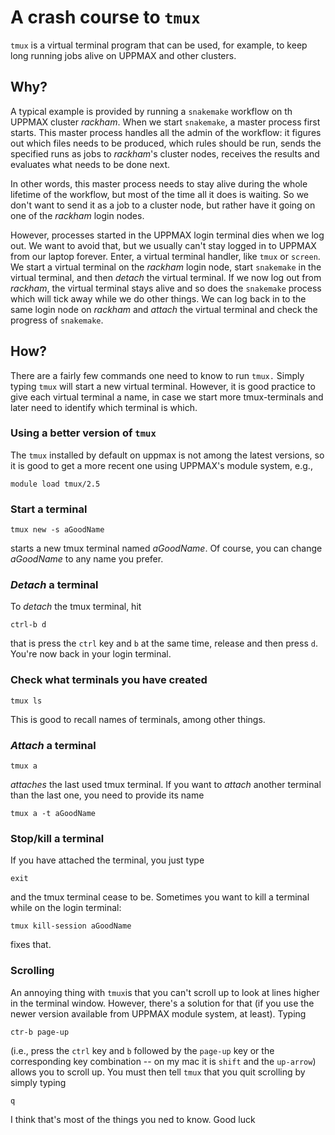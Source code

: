 # A crash course to `tmux`
`tmux` is a virtual terminal program that can be used, for example, to keep long running jobs alive on UPPMAX and other clusters.

## Why?
A typical example is provided by running a `snakemake` workflow on th UPPMAX cluster _rackham_. When we start `snakemake`, a master process first starts. This master process handles all the admin of the workflow: it figures out which files needs to be produced,  which rules should be run, sends the specified runs as jobs to _rackham_'s cluster nodes, receives the results and evaluates what needs to be done next.

In other words, this master process needs to stay alive during the whole lifetime of the workflow, but most of the time all it does is waiting. So we don't want to send it as a job to a cluster node, but rather have it going on one of the _rackham_ login nodes.

However, processes started in the UPPMAX login terminal dies when we log out. We want to avoid that, but we usually can't stay logged in to UPPMAX from our laptop forever. Enter, a virtual terminal handler, like `tmux` or `screen`. We start a virtual terminal on the _rackham_ login node, start `snakemake` in the virtual terminal, and then _detach_ the virtual terminal. If we now log out from _rackham_, the virtual terminal stays alive and so does the `snakemake` process which will tick away while we do other things. We can log back in to the same login node on _rackham_ and _attach_ the virtual terminal and check the progress of `snakemake`.

## How?
There are a fairly few commands one need to know to run `tmux.`
Simply typing `tmux` will start a new virtual terminal. However, it is good practice to give each virtual terminal a name, in case we start more tmux-terminals and later need to identify which terminal is which.

### Using a better version of `tmux`
The `tmux` installed by default on uppmax is not among the latest versions, so it is good to get a more recent one using UPPMAX's module system, e.g.,
```
module load tmux/2.5
```

### Start a terminal
```
tmux new -s aGoodName
```
starts a new tmux terminal named _aGoodName_. Of course, you can change _aGoodName_ to any name you prefer.

### _Detach_ a terminal
To _detach_ the tmux terminal, hit
```
ctrl-b d
```
that is press the `ctrl` key and `b` at the same time, release and then press `d`. You're now back in your login terminal.

### Check what terminals you have created
```
tmux ls
```
This is good to recall names of terminals, among other things.

### _Attach_ a terminal
```
tmux a
```
_attaches_ the last used tmux terminal. If you want to _attach_ another terminal than the last one, you need to provide its name
```
tmux a -t aGoodName
```

### Stop/kill a terminal
If you have attached the terminal, you just type
```
exit
```
and the tmux terminal cease to be. Sometimes you want to kill a terminal while on the login terminal:
```
tmux kill-session aGoodName
```
fixes that.

### Scrolling
An annoying thing with `tmux`is that you can't scroll up to look at lines higher in the terminal window. However, there's a solution for that (if you use the newer version available from UPPMAX module system, at least). Typing
```
ctr-b page-up
```
(i.e., press the `ctrl` key and `b` followed by the `page-up` key or the corresponding key combination -- on my mac it is `shift` and the `up-arrow`) allows you to scroll up. You must then tell `tmux` that you quit scrolling by simply typing
```
q
```

I think that's most of the things you ned to know. Good luck
